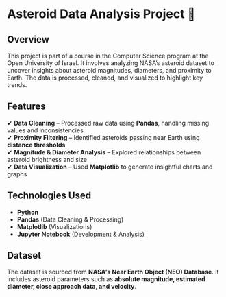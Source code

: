 # Asteroid Data Analysis Project 🌠  

## Overview  
This project is part of a course in the Computer Science program at the Open University of Israel. It involves analyzing NASA’s asteroid dataset to uncover insights about asteroid magnitudes, diameters, and proximity to Earth. The data is processed, cleaned, and visualized to highlight key trends.

## Features  
✔ **Data Cleaning** – Processed raw data using **Pandas**, handling missing values and inconsistencies  
✔ **Proximity Filtering** – Identified asteroids passing near Earth using **distance thresholds**  
✔ **Magnitude & Diameter Analysis** – Explored relationships between asteroid brightness and size  
✔ **Data Visualization** – Used **Matplotlib** to generate insightful charts and graphs  

## Technologies Used  
- **Python**  
- **Pandas** (Data Cleaning & Processing)  
- **Matplotlib** (Visualizations)  
- **Jupyter Notebook** (Development & Analysis)  

## Dataset  
The dataset is sourced from **NASA's Near Earth Object (NEO) Database**. It includes asteroid parameters such as **absolute magnitude, estimated diameter, close approach data, and velocity**.  
